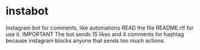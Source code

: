 # instabot
Instagram bot for comments, like automations
READ the file README.rtf for use it.
IMPORTANT
The bot sends 15 likes and 4 comments for hashtag because instagram blocks anyone that sends too much actions.

